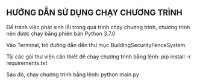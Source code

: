 <h2>HƯỚNG DẪN SỬ DỤNG CHẠY CHƯƠNG TRÌNH</h2>
<p>Để tránh việc phát sinh lỗi trong quá trình chạy chương trình, chương trình nên được chạy bằng phiên bản Python 3.7.0</p>
<p>Vào Terminal, trỏ đường dẫn đến thư mục BuildingSecurityFenceSystem. </p>
<p>Tải các gói thư viện cần thiết để chạy chương trình bằng lệnh: pip install -r requirements.txt </p>
<p>Sau đó, chạy chương trình bằng lệnh: python main.py</p>
